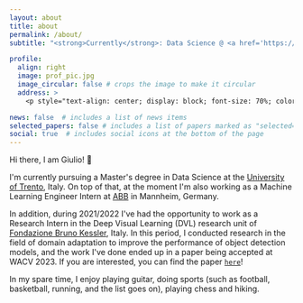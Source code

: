```yaml
---
layout: about
title: about
permalink: /about/
subtitle: "<strong>Currently</strong>: Data Science @ <a href='https://www.unitn.it/en'>University of Trento</a> • <strong>Previously</strong>: ML Intern @ <a href='https://global.abb/group/en'>ABB</a> | Research Intern @ <a href='https://www.fbk.eu/en'>FBK</a>"

profile:
  align: right
  image: prof_pic.jpg
  image_circular: false # crops the image to make it circular
  address: >
    <p style="text-align: center; display: block; font-size: 70%; color: var(--global-theme-color);">giuliomattolin [at] gmail [dot] com</p>

news: false  # includes a list of news items
selected_papers: false # includes a list of papers marked as "selected={true}"
social: true  # includes social icons at the bottom of the page
---
```


Hi there, I am Giulio! 👋

I'm currently pursuing a Master's degree in Data Science at the [University of Trento](https://www.unitn.it/en), Italy. On top of that, at the moment I'm also working as a Machine Learning Engineer Intern at [ABB](https://global.abb/group/en) in Mannheim, Germany. 

In addition, during 2021/2022 I've had the opportunity to work as a Research Intern in the Deep Visual Learning (DVL) research unit of [Fondazione Bruno Kessler](https://www.fbk.eu/en), Italy. In this period, I conducted research in the field of domain adaptation to improve the performance of object detection models, and the work I've done ended up in a paper being accepted at WACV 2023. If you are interested, you can find the paper [`here`](https://arxiv.org/abs/2210.11539)!

In my spare time, I enjoy playing guitar, doing sports (such as football, basketball, running, and the list goes on), playing chess and hiking.
